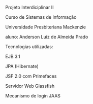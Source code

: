 Projeto Interdiciplinar II

Curso de Sistemas de Informação 

Universidade Presbiteriana Mackenzie

aluno: Anderson Luiz de Almeida Prado

Tecnologias utilizadas:

EJB 3.1

JPA (Hibernate)

JSF 2.0 com Primefaces

Servidor Web Glassfish

Mecanismo de login JAAS
